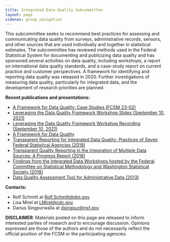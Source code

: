 ```yaml
---
title: Integrated Data Quality Subcommittee
layout: page
sidenav: group_navigation
---
```

<p>This subcommittee seeks to recommend best practices for assessing and communicating data quality from surveys, administrative records, sensors, and other sources that are used individually and together in statistical estimates. The subcommittee has reviewed methods used in the Federal Statistical System for documenting and publicizing data quality and has sponsored several activities on data quality, including workshops, a report on international data quality standards, and a case-study report on current practice and customer perspectives. A framework for identifying and reporting data quality was released in 2020. Further investigations of measuring data quality, particularly for integrated data, and the development of research priorities are planned.</p>

<p><strong>Recent publications and presentations:</strong></p>

<ul>
	<li><a href="{{ site.baseurl }}/assets/files/docs/FCSM.23.02_DQ_case_studies_FINAL.pdf">A Framework for Data Quality: Case Studies (FCSM 23-02)</a></li>
	<li><a href="{{ site.baseurl }}/assets/files/docs/2021-09-10_Leveraging_the_Data_Quality_Framework_Workshop_Slides.pdf">Leveraging the Data Quality Framework Workshop Slides (September 10, 2021)</a></li>
	<li><a href="{{ site.baseurl }}/assets/files/audio/Data_Quality_Framework.m4v">Leveraging the Data Quality Framework Workshop Recording (September 10, 2021)</a></li>
	<li><a href="{{ site.baseurl }}/assets/files/docs/FCSM.20.04_A_Framework_for_Data_Quality.pdf" target="_blank">A Framework for Data Quality</a></li>
	<li><a href="{{ site.baseurl }}/assets/files/docs/Transparent_Reporting_FCSM_19_01_092719.pdf" target="_blank">Transparent Reporting for Integrated Data Quality: Practices of Seven Federal Statistical Agencies (2019)</a></li>
	<li><a href="{{ site.baseurl }}/assets/files/docs/Quality_Integrated_Data.pdf" target="_blank">Transparent Quality Reporting in the Integration of Multiple Data Sources: A Progress Report (2018)</a></li>
	<li><a href="{{ site.baseurl }}/assets/files/docs/Workshop_Summary.pdf" target="_blank">Findings from the Integrated Data Workshops hosted by the Federal Committee on Statistical Methodology and Washington Statistical Society (2018)</a></li>
	<li><a href="{{ site.baseurl }}/assets/files/docs/DataQualityAssessmentTool.pdf" target="_blank">Data Quality Assessment Tool for Administrative Data (2013)</a></li>
</ul>    

<p><strong>Contacts:</strong></p>
<ul>
  <li>Rolf Schmitt at <a href="mailto:Rolf.Schmitt@dot.gov">Rolf.Schmitt@dot.gov</a></li>
  <li>Lisa Mirel at <a href="mailto:LMirel@cdc.gov">LMirel@cdc.gov</a></li>
  <li>Darius Singpurwalla at <a href="mailto:dsingpur@nsf.gov">dsingpur@nsf.gov</a></li>
</ul>
 
<p><b>DISCLAIMER</b>: Materials posted on this page are released to inform interested parties of research and to encourage discussion. Opinions expressed are those of the authors and do not necessarily reflect the official position of the FCSM or the participating agencies.</p>
